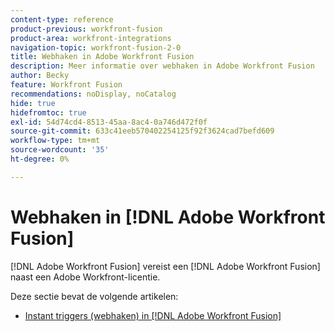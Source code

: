 ```yaml
---
content-type: reference
product-previous: workfront-fusion
product-area: workfront-integrations
navigation-topic: workfront-fusion-2-0
title: Webhaken in Adobe Workfront Fusion
description: Meer informatie over webhaken in Adobe Workfront Fusion
author: Becky
feature: Workfront Fusion
recommendations: noDisplay, noCatalog
hide: true
hidefromtoc: true
exl-id: 54d74cd4-8513-45aa-8ac4-0a746d472f0f
source-git-commit: 633c41eeb570402254125f92f3624cad7befd609
workflow-type: tm+mt
source-wordcount: '35'
ht-degree: 0%

---
```


# Webhaken in [!DNL Adobe Workfront Fusion]

[!DNL Adobe Workfront Fusion] vereist een [!DNL Adobe Workfront Fusion] naast een Adobe Workfront-licentie.

Deze sectie bevat de volgende artikelen:

* [Instant triggers (webhaken) in [!DNL Adobe Workfront Fusion]](../../workfront-fusion/webhooks/instant-triggers-webhooks.md)
